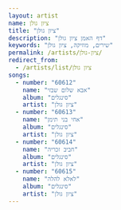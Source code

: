```yaml
---
layout: artist
name: ציון גולן
title: "ציון גולן"
description: "דף האמן ציון גולן"
keywords: "שירים, מוזיקה, ציון גולן"
permalink: /artists/ציון-גולן/
redirect_from:
  - /artists/list/ציון גולן
songs:
  - number: "60612"
    name: "אבא שלום שבזי"
    album: "סינגלים"
    artist: "ציון גולן"
  - number: "60613"
    name: "אחי בני תימן"
    album: "סינגלים"
    artist: "ציון גולן"
  - number: "60614"
    name: "חביב זכריה"
    album: "סינגלים"
    artist: "ציון גולן"
  - number: "60615"
    name: "לאלא להלה"
    album: "סינגלים"
    artist: "ציון גולן"
---
```

